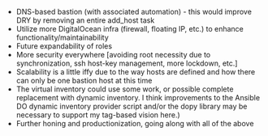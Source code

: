 * DNS-based bastion (with associated automation) - this would improve DRY by removing an entire add_host task
* Utilize more DigitalOcean infra (firewall, floating IP, etc.) to enhance functionality/maintainability
* Future expandability of roles
* More security everywhere [avoiding root necessity due to synchronization, ssh host-key management, more lockdown, etc.]
* Scalability is a little iffy due to the way hosts are defined and how there can only be one bastion host at this time
* The virtual inventory could use some work, or possible complete replacement with dynamic inventory. I think improvements to the Ansible DO dynamic inventory provider script and/or the dopy library may be necessary to support my tag-based vision here.)
* Further honing and productionization, going along with all of the above
